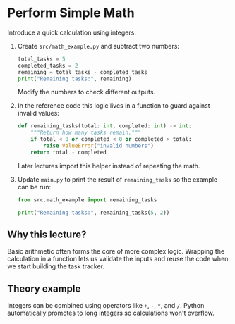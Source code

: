 # Perform Simple Math

Introduce a quick calculation using integers.

1. Create `src/math_example.py` and subtract two numbers:
   ```python
   total_tasks = 5
   completed_tasks = 2
   remaining = total_tasks - completed_tasks
   print("Remaining tasks:", remaining)
   ```
   Modify the numbers to check different outputs.
2. In the reference code this logic lives in a function to guard against
   invalid values:
   ```python
   def remaining_tasks(total: int, completed: int) -> int:
       """Return how many tasks remain."""
       if total < 0 or completed < 0 or completed > total:
           raise ValueError("invalid numbers")
       return total - completed
   ```
   Later lectures import this helper instead of repeating the math.

3. Update `main.py` to print the result of `remaining_tasks` so the
   example can be run:
   ```python
   from src.math_example import remaining_tasks

   print("Remaining tasks:", remaining_tasks(5, 2))
   ```

## Why this lecture?

Basic arithmetic often forms the core of more complex logic. Wrapping the
calculation in a function lets us validate the inputs and reuse the code
when we start building the task tracker.
## Theory example
Integers can be combined using operators like `+`, `-`, `*`, and `/`. Python automatically promotes to long integers so calculations won't overflow.
